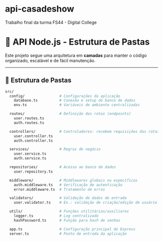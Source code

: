 # api-casadeshow
Trabalho final da turma FS44 - Digital College


 # 🚀 API Node.js - Estrutura de Pastas

Este projeto segue uma arquitetura em **camadas** para manter o código organizado, escalável e de fácil manutenção.

---

## 📂 Estrutura de Pastas

```bash
src/
  config/                # Configurações da aplicação
    database.ts          # Conexão e setup do banco de dados
    env.ts               # Variáveis de ambiente centralizadas

  routes/                # Definição das rotas (endpoints)
    user.routes.ts
    auth.routes.ts

  controllers/           # Controladores: recebem requisições das rotas
    user.controller.ts
    auth.controller.ts

  services/              # Regras de negócio
    user.service.ts
    auth.service.ts

  repositories/          # Acesso ao banco de dados
    user.repository.ts

  middleware/            # Middlewares globais ou específicos
    auth.middleware.ts   # Verificação de autenticação
    error.middleware.ts  # Tratamento de erros

  validators/            # Validação de dados de entrada
    user.validator.ts    # Ex.: validação de criação/edição de usuário

  utils/                 # Funções utilitárias/auxiliares
    logger.ts            # Log centralizado
    hashPassword.ts      # Função para hash de senhas

  app.ts                 # Configuração principal do Express
  server.ts              # Ponto de entrada da aplicação
